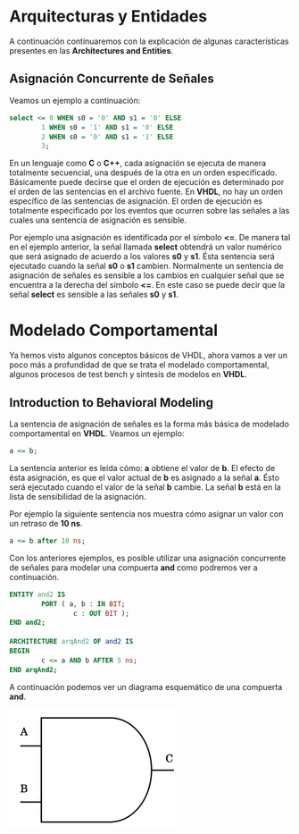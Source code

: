 # Arquitecturas y Entidades

A continuación continuaremos con la explicación de algunas
características presentes en las __Architectures and Entities__.

## Asignación Concurrente de Señales

Veamos un ejemplo a continuación:


```vhdl
select <= 0 WHEN s0 = '0' AND s1 = '0' ELSE
        1 WHEN s0 = '1' AND s1 = '0' ELSE
        2 WHEN s0 = '0' AND s1 = '1' ELSE
        3;
```

En un lenguaje como __C__ o __C++__, cada asignación se ejecuta de
manera totalmente secuencial, una después de la otra en un orden
especificado. Básicamente puede decirse que el orden de ejecución es
determinado por el orden de las sentencias en el archivo fuente. En
__VHDL__, no hay un orden específico de las sentencias de asignación.
El orden de ejecución es totalmente especificado por los eventos que
ocurren sobre las señales a las cuales una sentencia de asignación es
sensible.

Por ejemplo una asignación es identificada por el símbolo __<=__. De
manera tal en el ejemplo anterior, la señal llamada __select__ obtendrá
un valor numérico que será asignado de acuerdo a los valores __s0__ y
__s1__. Ésta sentencia será ejecutado cuando la señal __s0__ o __s1__
cambien. Normalmente un sentencia de asignación de señales es sensible a
los cambios en cualquier señal que se encuentra a la derecha del símbolo
__<=__. En este caso se puede decir que la señal __select__ es sensible
a las señales __s0__ y __s1__.

# Modelado Comportamental

Ya hemos visto algunos conceptos básicos de VHDL, ahora vamos a ver un
poco más a profundidad de que se trata el modelado comportamental,
algunos procesos de test bench y síntesis de modelos en __VHDL__.


## Introduction to Behavioral Modeling

La sentencia de asignación de señales es la forma más básica de modelado
comportamental en __VHDL__. Veamos un ejemplo:

```vhdl
a <= b;
```

La sentencia anterior es leída cómo: __a__ obtiene el valor de __b__. El
efecto de ésta asignación, es que el valor actual de __b__ es asignado a
la señal __a__. Ésto será ejecutado cuando el valor de la señal __b__
cambie. La señal __b__ está en la lista de sensibilidad de la
asignación.

Por ejemplo la siguiente sentencia nos muestra cómo asignar un valor con
un retraso de __10 ns__.

```vhdl
a <= b after 10 ns;
```
Con los anteriores ejemplos, es posible utilizar una asignación concurrente
de señales para modelar una compuerta __and__ como podremos ver a
continuación.

```vhdl
ENTITY and2 IS
        PORT ( a, b : IN BIT;
                c : OUT BIT );
END and2;

ARCHITECTURE arqAnd2 OF and2 IS
BEGIN
        c <= a AND b AFTER 5 ns;
END arqAnd2;
```

A continuación podemos ver un diagrama esquemático de una compuerta __and__.

![compuertaAND](./images/and.png "Diagrama Esquemático Compuerta AND")
